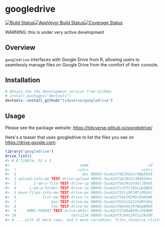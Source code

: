 
<!-- README.md is generated from README.Rmd. Please edit that file -->
googledrive
===========

[![Build Status](https://travis-ci.org/tidyverse/googledrive.svg?branch=master)](https://travis-ci.org/tidyverse/googledrive)[![AppVeyor Build Status](https://ci.appveyor.com/api/projects/status/github/tidyverse/googledrive?branch=master&svg=true)](https://ci.appveyor.com/project/tidyverse/googledrive)[![Coverage Status](https://img.shields.io/codecov/c/github/tidyverse/googledrive/master.svg)](https://codecov.io/github/tidyverse/googledrive?branch=master)

WARNING: this is under very active development

Overview
--------

`googledrive` interfaces with Google Drive from R, allowing users to seamlessly manage files on Google Drive from the comfort of their console.

Installation
------------

``` r
# Obtain the the development version from GitHub:
# install.packages("devtools")
devtools::install_github("tidyverse/googledrive")
```

Usage
-----

Please see the package website: <https://tidyverse.github.io/googledrive/>

Here's a teaser that uses googledrive to list the files you see on <https://drive.google.com>:

``` r
library("googledrive")
drive_list()
#> # A tibble: 52 x 3
#>                                name                           id
#>  *                            <chr>                        <chr>
#>  1                              abc 0B0Gh-SuuA2nTdE1MaG1rOWpkR28
#>  2 upload-into-me-TEST-drive-upload 0B0Gh-SuuA2nTaDJNckJJWXA5Rms
#>  3        i-am-a-file-TEST-drive-cp 0B0Gh-SuuA2nTVmJNcUt6QlJBVUE
#>  4      i-am-a-folder-TEST-drive-cp 0B0Gh-SuuA2nTczF5SlBSLUpQNE0
#>  5 move-files-into-me-TEST-drive-mv 0B0Gh-SuuA2nTZUliMFJMYjRDbXc
#>  6            list-me-TEST-drive-ls 0B0Gh-SuuA2nTSkk5R2M5cDhKUW8
#>  7                baz-TEST-drive-mv 0B0Gh-SuuA2nTUVJzU2ZzSUMtUkU
#>  8                foo-TEST-drive-mv 0B0Gh-SuuA2nTNUhHSjRTWmpWME0
#>  9     OMNI-PARENT-TEST-drive-mkdir 0B0Gh-SuuA2nTZlA0aWtMczVkMmM
#> 10                         test1234 0B0Gh-SuuA2nTXzVmSjRTS2JkUGM
#> # ... with 42 more rows, and 1 more variables: files_resource <list>
```
